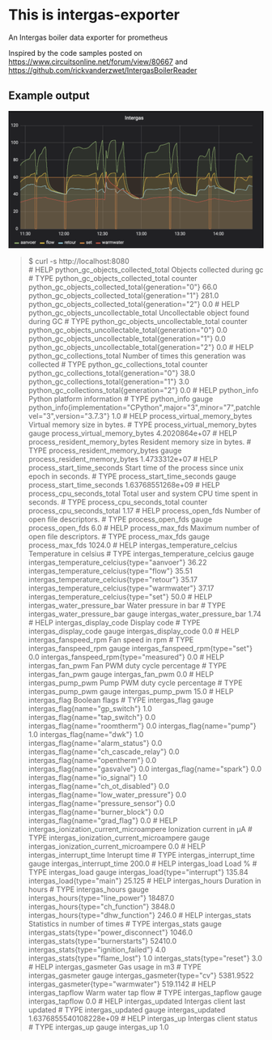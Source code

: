 # This is intergas-exporter

An Intergas boiler data exporter for prometheus

Inspired by the code samples posted on
https://www.circuitsonline.net/forum/view/80667
and
https://github.com/rickvanderzwet/IntergasBoilerReader

## Example output

![Image](examples/grafana-screenshot.png?raw=true)

> $ curl -s http://localhost:8080  
> &#35; HELP python_gc_objects_collected_total Objects collected during gc
> &#35; TYPE python_gc_objects_collected_total counter
> python_gc_objects_collected_total{generation="0"} 66.0
> python_gc_objects_collected_total{generation="1"} 281.0
> python_gc_objects_collected_total{generation="2"} 0.0
> &#35; HELP python_gc_objects_uncollectable_total Uncollectable object found during GC
> &#35; TYPE python_gc_objects_uncollectable_total counter
> python_gc_objects_uncollectable_total{generation="0"} 0.0
> python_gc_objects_uncollectable_total{generation="1"} 0.0
> python_gc_objects_uncollectable_total{generation="2"} 0.0
> &#35; HELP python_gc_collections_total Number of times this generation was collected
> &#35; TYPE python_gc_collections_total counter
> python_gc_collections_total{generation="0"} 38.0
> python_gc_collections_total{generation="1"} 3.0
> python_gc_collections_total{generation="2"} 0.0
> &#35; HELP python_info Python platform information
> &#35; TYPE python_info gauge
> python_info{implementation="CPython",major="3",minor="7",patchlevel="3",version="3.7.3"} 1.0
> &#35; HELP process_virtual_memory_bytes Virtual memory size in bytes.
> &#35; TYPE process_virtual_memory_bytes gauge
> process_virtual_memory_bytes 4.2020864e+07
> &#35; HELP process_resident_memory_bytes Resident memory size in bytes.
> &#35; TYPE process_resident_memory_bytes gauge
> process_resident_memory_bytes 1.4733312e+07
> &#35; HELP process_start_time_seconds Start time of the process since unix epoch in seconds.
> &#35; TYPE process_start_time_seconds gauge
> process_start_time_seconds 1.63768551268e+09
> &#35; HELP process_cpu_seconds_total Total user and system CPU time spent in seconds.
> &#35; TYPE process_cpu_seconds_total counter
> process_cpu_seconds_total 1.17
> &#35; HELP process_open_fds Number of open file descriptors.
> &#35; TYPE process_open_fds gauge
> process_open_fds 6.0
> &#35; HELP process_max_fds Maximum number of open file descriptors.
> &#35; TYPE process_max_fds gauge
> process_max_fds 1024.0
> &#35; HELP intergas_temperature_celcius Temperature in celsius
> &#35; TYPE intergas_temperature_celcius gauge
> intergas_temperature_celcius{type="aanvoer"} 36.22
> intergas_temperature_celcius{type="flow"} 35.51
> intergas_temperature_celcius{type="retour"} 35.17
> intergas_temperature_celcius{type="warmwater"} 37.17
> intergas_temperature_celcius{type="set"} 50.0
> &#35; HELP intergas_water_pressure_bar Water pressure in bar
> &#35; TYPE intergas_water_pressure_bar gauge
> intergas_water_pressure_bar 1.74
> &#35; HELP intergas_display_code Display code
> &#35; TYPE intergas_display_code gauge
> intergas_display_code 0.0
> &#35; HELP intergas_fanspeed_rpm Fan speed in rpm
> &#35; TYPE intergas_fanspeed_rpm gauge
> intergas_fanspeed_rpm{type="set"} 0.0
> intergas_fanspeed_rpm{type="measured"} 0.0
> &#35; HELP intergas_fan_pwm Fan PWM duty cycle percentage
> &#35; TYPE intergas_fan_pwm gauge
> intergas_fan_pwm 0.0
> &#35; HELP intergas_pump_pwm Pump PWM duty cycle percentage
> &#35; TYPE intergas_pump_pwm gauge
> intergas_pump_pwm 15.0
> &#35; HELP intergas_flag Boolean flags
> &#35; TYPE intergas_flag gauge
> intergas_flag{name="gp_switch"} 1.0
> intergas_flag{name="tap_switch"} 0.0
> intergas_flag{name="roomtherm"} 0.0
> intergas_flag{name="pump"} 1.0
> intergas_flag{name="dwk"} 1.0
> intergas_flag{name="alarm_status"} 0.0
> intergas_flag{name="ch_cascade_relay"} 0.0
> intergas_flag{name="opentherm"} 0.0
> intergas_flag{name="gasvalve"} 0.0
> intergas_flag{name="spark"} 0.0
> intergas_flag{name="io_signal"} 1.0
> intergas_flag{name="ch_ot_disabled"} 0.0
> intergas_flag{name="low_water_pressure"} 0.0
> intergas_flag{name="pressure_sensor"} 0.0
> intergas_flag{name="burner_block"} 0.0
> intergas_flag{name="grad_flag"} 0.0
> &#35; HELP intergas_ionization_current_microampere Ionization current in µA
> &#35; TYPE intergas_ionization_current_microampere gauge
> intergas_ionization_current_microampere 0.0
> &#35; HELP intergas_interrupt_time Interupt time
> &#35; TYPE intergas_interrupt_time gauge
> intergas_interrupt_time 200.0
> &#35; HELP intergas_load Load %
> &#35; TYPE intergas_load gauge
> intergas_load{type="interrupt"} 135.84
> intergas_load{type="main"} 25.125
> &#35; HELP intergas_hours Duration in hours
> &#35; TYPE intergas_hours gauge
> intergas_hours{type="line_power"} 18487.0
> intergas_hours{type="ch_function"} 3848.0
> intergas_hours{type="dhw_function"} 246.0
> &#35; HELP intergas_stats Statistics in number of times
> &#35; TYPE intergas_stats gauge
> intergas_stats{type="power_disconnect"} 1046.0
> intergas_stats{type="burnerstarts"} 52410.0
> intergas_stats{type="ignition_failed"} 4.0
> intergas_stats{type="flame_lost"} 1.0
> intergas_stats{type="reset"} 3.0
> &#35; HELP intergas_gasmeter Gas usage in m3
> &#35; TYPE intergas_gasmeter gauge
> intergas_gasmeter{type="cv"} 5381.9522
> intergas_gasmeter{type="warmwater"} 519.1142
> &#35; HELP intergas_tapflow Warm water tap flow
> &#35; TYPE intergas_tapflow gauge
> intergas_tapflow 0.0
> &#35; HELP intergas_updated Intergas client last updated
> &#35; TYPE intergas_updated gauge
> intergas_updated 1.6376855540108228e+09
> &#35; HELP intergas_up Intergas client status
> &#35; TYPE intergas_up gauge
> intergas_up 1.0
